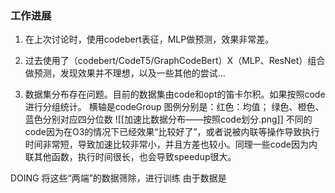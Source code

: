 ### 工作进展
1. 在上次讨论时，使用codebert表征，MLP做预测，效果非常差。

2. 过去使用了（codebert/CodeT5/GraphCodeBert）X（MLP、ResNet）组合做预测，发现效果并不理想，以及一些其他的尝试...

3. 数据集分布存在问题。目前的数据集由code和opt的笛卡尔积。如果按照code进行分组统计。
	横轴是codeGroup
	图例分别是：红色：均值； 绿色、橙色、蓝色分别对应四分位数
![[加速比数据分布——按照code划分.png]] 不同的code因为在O3的情况下已经效果“比较好了”，或者说被内联等操作导致执行时间非常短，导致加速比较非常小，并且方差也较小。同理一些code因为内联其他函数，执行时间很长，也会导致speedup很大。 

DOING  将这些“两端”的数据筛除，进行训练
由于数据是